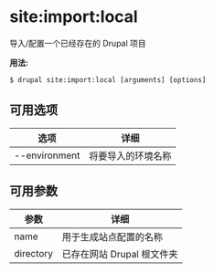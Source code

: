 # site:import:local
导入/配置一个已经存在的 Drupal 项目

**用法:**
```
$ drupal site:import:local [arguments] [options]
```

## 可用选项
选项 | 详细
-------|-------------
--environment | 将要导入的环境名称

## 可用参数
参数 | 详细
---------|-------------
name | 用于生成站点配置的名称
directory | 已存在网站 Drupal 根文件夹
